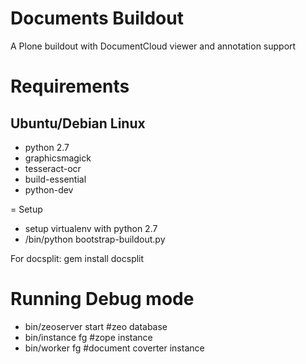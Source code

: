 # Documents Buildout

A Plone buildout with DocumentCloud viewer and annotation support

# Requirements

## Ubuntu/Debian Linux
 
 * python 2.7
 * graphicsmagick
 * tesseract-ocr
 * build-essential
 * python-dev


= Setup

 * setup virtualenv with python 2.7
 * <virtualenv>/bin/python bootstrap-buildout.py

For docsplit: gem install docsplit

# Running Debug mode

 * bin/zeoserver start #zeo database
 * bin/instance fg  #zope instance
 * bin/worker fg    #document coverter instance


